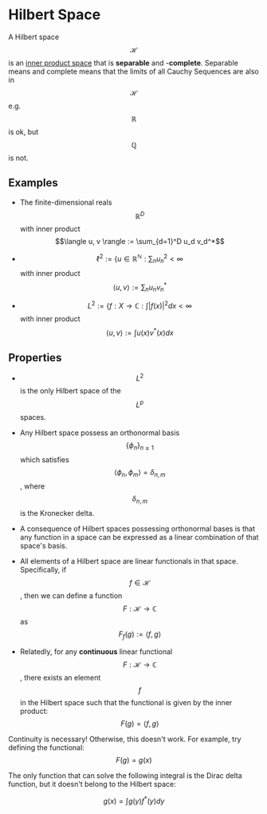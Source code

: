 # Hilbert Space

A Hilbert space $$\mathcal{H}$$ is an [inner product space](../linear_algebra/inner_product.md) that is
**separable** and -**complete**. Separable means and complete means that the limits of
all Cauchy Sequences are also in $$\mathcal{H}$$ e.g. $$\mathbb{R}$$ is ok, but $$\mathbb{Q}$$ is not.

## Examples

- The finite-dimensional reals $$\mathbb{R}^D$$ with inner product $$\langle u, v \rangle := \sum_{d=1}^D u_d v_d^*$$

- $$\ell^2 := \{ u \in \mathbb{R}^{\mathbb{N}} : \sum_n u_n^2 < \infty$$ with inner product
  $$\langle u, v \rangle := \sum_{n} u_n v_n^*$$

- $$L^2 := \{ f: X \rightarrow \mathbb{C} : \int |f(x)|^2 dx < \infty$$ with inner product
  $$\langle u, v \rangle := \int u(x) v^*(x) dx$$

  
## Properties

- $$L^2$$ is the only Hilbert space of the $$L^p$$ spaces.

- Any Hilbert space possess an orthonormal basis $$\{ \phi_n \}_{n \geq 1}$$ which
  satisfies $$\langle \phi_n, \phi_m \rangle = \delta_{n, m}$$, where $$\delta_{n, m}$$ 
  is the Kronecker delta.

- A consequence of Hilbert spaces possessing orthonormal bases is that any function in a space
  can be expressed as a linear combination of that space's basis.

- All elements of a Hilbert space are linear functionals in that space. Specifically, if $$f \in \mathcal{H}$$,
  then we can define a function $$F: \mathcal{H} \rightarrow \mathbb{C}$$ as 
  $$F_f(g) := \langle f, g \rangle$$

- Relatedly, for any **continuous** linear functional $$F: \mathcal{H} \rightarrow \mathbb{C}$$, 
  there exists an element $$f$$ in the Hilbert space such that the functional is given by the inner product:
    $$F(g) = \langle f , g \rangle$$

Continuity is necessary! Otherwise, this doesn't work. For example, try defining the functional:
$$ F(g) = g(x)$$

The only function that can solve the following integral is the Dirac delta function, but it doesn't 
belong to the Hilbert space:

$$g(x) = \int g(y) f^*(y) dy $$